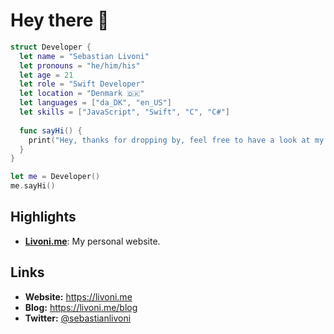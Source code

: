 # Hey there 👋

```swift
struct Developer {
  let name = "Sebastian Livoni"
  let pronouns = "he/him/his"
  let age = 21
  let role = "Swift Developer"
  let location = "Denmark 🇩🇰"
  let languages = ["da_DK", "en_US"]
  let skills = ["JavaScript", "Swift", "C", "C#"]
  
  func sayHi() {
    print("Hey, thanks for dropping by, feel free to have a look at my work!")
  }
}

let me = Developer()
me.sayHi()
```

## Highlights
- [**Livoni.me**](https://github.com): My personal website.

## Links
- **Website:** https://livoni.me
- **Blog:** https://livoni.me/blog
- **Twitter:** [@sebastianlivoni](https://twitter.com/sebastianlivoni)
